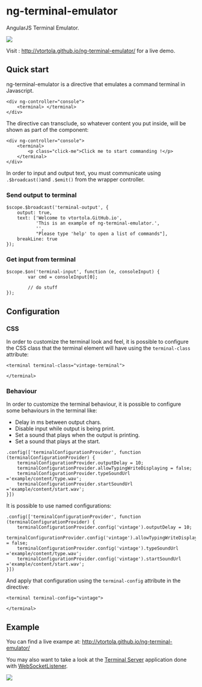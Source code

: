 ng-terminal-emulator
====================

AngularJS Terminal Emulator.

![](http://vtortola.github.io/ng-terminal-emulator/example/content/capture.png)

Visit : http://vtortola.github.io/ng-terminal-emulator/ for a live demo.

## Quick start

ng-terminal-emulator is a directive that emulates a command terminal in Javascript.

```
<div ng-controller="console">
    <terminal> </terminal>
</div>
```

The directive can transclude, so whatever content you put inside, will be shown as part of the component:

```
<div ng-controller="console">
    <terminal>
        <p class="click-me">Click me to start commanding !</p>
    </terminal>
</div>
```

In order to input and output text, you must communicate using `.$broadcast()`and `.$emit()` from the wrapper controller.

### Send output to terminal
```
$scope.$broadcast('terminal-output', {
    output: true,
    text: ['Welcome to vtortola.GitHub.io',
           'This is an example of ng-terminal-emulator.',
           '',
           "Please type 'help' to open a list of commands"],
    breakLine: true
});
```

### Get input from terminal
```
$scope.$on('terminal-input', function (e, consoleInput) {
        var cmd = consoleInput[0];
        
        // do stuff
});
```

## Configuration

### CSS

In order to customize the terminal look and feel, it is possible to configure the CSS class that the terminal element will have using the `terminal-class` attribute:
```
<terminal terminal-class="vintage-terminal">

</terminal>
```

### Behaviour

In order to customize the terminal behaviour, it is possible to configure some behaviours in the terminal like:

- Delay in ms between output chars.
- Disable input while output is being print.
- Set a sound that plays when the output is printing.
- Set a sound that plays at the start.
```
.config(['terminalConfigurationProvider', function (terminalConfigurationProvider) {
    terminalConfigurationProvider.outputDelay = 10;
    terminalConfigurationProvider.allowTypingWriteDisplaying = false;
    terminalConfigurationProvider.typeSoundUrl ='example/content/type.wav';
    terminalConfigurationProvider.startSoundUrl ='example/content/start.wav';
}])
```
It is possible to use named configurations:
```
.config(['terminalConfigurationProvider', function (terminalConfigurationProvider) {
    terminalConfigurationProvider.config('vintage').outputDelay = 10;
    terminalConfigurationProvider.config('vintage').allowTypingWriteDisplaying = false;
    terminalConfigurationProvider.config('vintage').typeSoundUrl ='example/content/type.wav';
    terminalConfigurationProvider.config('vintage').startSoundUrl ='example/content/start.wav';
}])
```
And apply that configuration using the `terminal-config` attribute in the directive:
```
<terminal terminal-config="vintage">

</terminal>
```


## Example

You can find a live exampe at: http://vtortola.github.io/ng-terminal-emulator/

You may also want to take a look at the [Terminal Server](//github.com/vtortola/WebSocketListener/wiki/WebSocketListener-Terminal-Server) application done with [WebSocketListener](http://vtortola.github.io/WebSocketListener/).

![](http://vtortola.github.io/ng-terminal-emulator/example/content/terminalservercapture.png)
